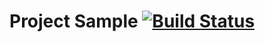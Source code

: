 # Project Sample [![Build Status](https://travis-ci.org/dashafromrussia/homework4.1.svg?branch=master)](https://travis-ci.org/dashafromrussia/homework4.1)